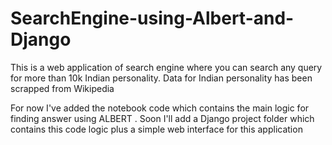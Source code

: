 # SearchEngine-using-Albert-and-Django
This is a web application of search engine where you can search any query for more than 10k Indian personality. Data for Indian personality has been scrapped from Wikipedia 

For now I've added the notebook code which contains the main logic for finding answer using ALBERT . Soon I'll add a Django project folder which contains this code logic plus a simple web interface for this application
